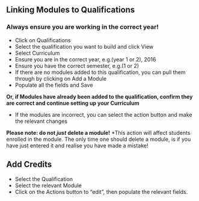 ## **Linking Modules to Qualifications**

### Always ensure you are working in the correct year!

-	Click on Qualifications
-	Select the qualification you want to build and click View
-	Select Curriculum
-	Ensure you are in the correct year, e.g.(year 1 or 2), 2016
-	Ensure you have the correct semester, e.g.(1 or 2)
-	If there are no modules added to this qualification, you can pull them through by clicking on Add a Module
-	Populate all the fields and Save

  **Or, if Modules have already been added to the qualification, confirm they are correct and continue setting up your Curriculum**

-	If the modules are incorrect, you can select the action button and make the relevant changes

**Please note: do not *just* delete a module!** *This action will affect students enrolled in the module. The only time one should delete a module, is if you have just entered it and realise you have made a mistake! 

 
## **Add Credits**

 - Select the Qualification
 - Select the relevant Module
 - Click on the Actions button to “edit”, then populate the relevant fields. 

